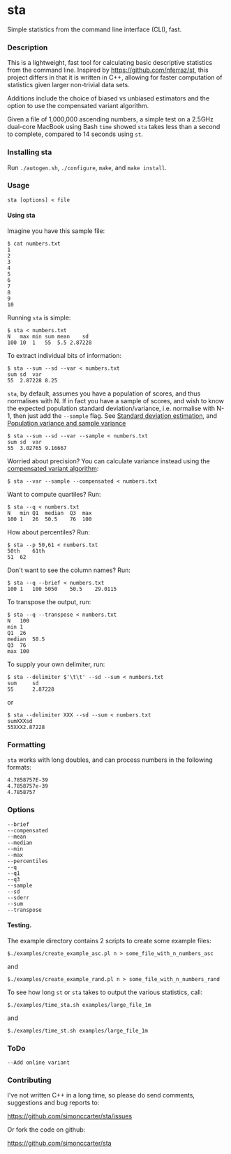sta
==

Simple statistics from the command line interface (CLI), fast.

### Description

This is a lightweight, fast tool for calculating basic descriptive statistics from the command line. Inspired by https://github.com/nferraz/st, this project differs in that it is written in C++, allowing for faster computation of statistics given larger non-trivial data sets.

Additions include the choice of biased vs unbiased estimators and the option to use the compensated variant algorithm. 

Given a file of 1,000,000 ascending numbers, a simple test on a 2.5GHz dual-core MacBook using Bash `time` showed `sta` takes less than a second to complete, compared to 14 seconds using `st`.

### Installing sta

Run `./autogen.sh`, `./configure`, `make`, and `make install`.
 
### Usage

    sta [options] < file

#### Using sta

Imagine you have this sample file:

    $ cat numbers.txt
    1
    2
    3
    4
    5
    6
    7
    8
    9
    10

Running `sta` is simple: 

	$ sta < numbers.txt
	N	max	min	sum	mean	sd	
	100	10	1	55	5.5	2.87228	 

To extract individual bits of information:

	$ sta --sum --sd --var < numbers.txt
	sum	sd	var	
	55	2.87228	8.25

`sta`, by default, assumes you have a population of scores, and thus normalises with N. If in fact you have a sample of scores, and wish to know the expected population standard deviation/variance, i.e. normalise with N-1, then just add the `--sample` flag. See [Standard deviation estimation](http://en.wikipedia.org/wiki/Standard_deviation#Estimation), and [Population variance and sample variance](http://en.wikipedia.org/wiki/Variance#Population_variance_and_sample_variance)

	$ sta --sum --sd --var --sample < numbers.txt
	sum	sd	var	
	55	3.02765	9.16667	

Worried about precision? You can calculate variance instead using the [compensated variant algorithm](http://en.wikipedia.org/wiki/Algorithms_for_calculating_variance#Compensated_variant): 

	$ sta --var --sample --compensated < numbers.txt

Want to compute quartiles? Run:

	$ sta --q < numbers.txt
	N	min	Q1	median	Q3	max	
	100	1	26	50.5	76	100	

How about percentiles? Run:

	$ sta --p 50,61 < numbers.txt 
	50th	61th	
	51	62

Don't want to see the column names? Run:

	$ sta --q --brief < numbers.txt
	100	1	100	5050	50.5	29.0115

To transpose the output, run:

	$ sta --q --transpose < numbers.txt
	N	100
	min	1
	Q1	26
	median	50.5
	Q3	76
	max	100

To supply your own delimiter, run:

	$ sta --delimiter $'\t\t' --sd --sum < numbers.txt 
	sum		sd		
	55		2.87228

or

	$ sta --delimiter XXX --sd --sum < numbers.txt 
	sumXXXsd
	55XXX2.87228

### Formatting

`sta` works with long doubles, and can process numbers in the following formats:
	
	4.7858757E-39
	4.7858757e-39
	4.7858757

### Options

	--brief
	--compensated
	--mean
	--median
	--min
	--max
	--percentiles	
	--q
	--q1
	--q3
	--sample
	--sd
	--sderr
	--sum
	--transpose	
	
#### Testing.

The example directory contains 2 scripts to create some example files:

	$./examples/create_example_asc.pl n > some_file_with_n_numbers_asc  

and

	$./examples/create_example_rand.pl n > some_file_with_n_numbers_rand  

To see how long `st` or `sta` takes to output the various statistics, call:

	$./examples/time_sta.sh examples/large_file_1m	

and

	$./examples/time_st.sh examples/large_file_1m	

### ToDo

	--Add online variant
	
### Contributing

I've not written C++ in a long time, so please do send comments, suggestions and bug reports to:

https://github.com/simonccarter/sta/issues

Or fork the code on github:

https://github.com/simonccarter/sta
